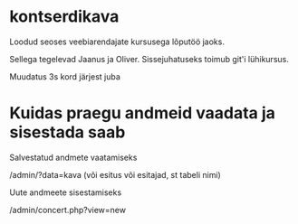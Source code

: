 # kontserdikava
Loodud seoses veebiarendajate kursusega lõputöö jaoks. 

Sellega tegelevad Jaanus ja Oliver. Sissejuhatuseks toimub git'i lühikursus.

Muudatus 3s kord järjest juba

# Kuidas praegu andmeid vaadata ja sisestada saab
Salvestatud andmete vaatamiseks

/admin/?data=kava (või esitus või esitajad, st tabeli nimi)

Uute andmeete sisestamiseks 

/admin/concert.php?view=new

